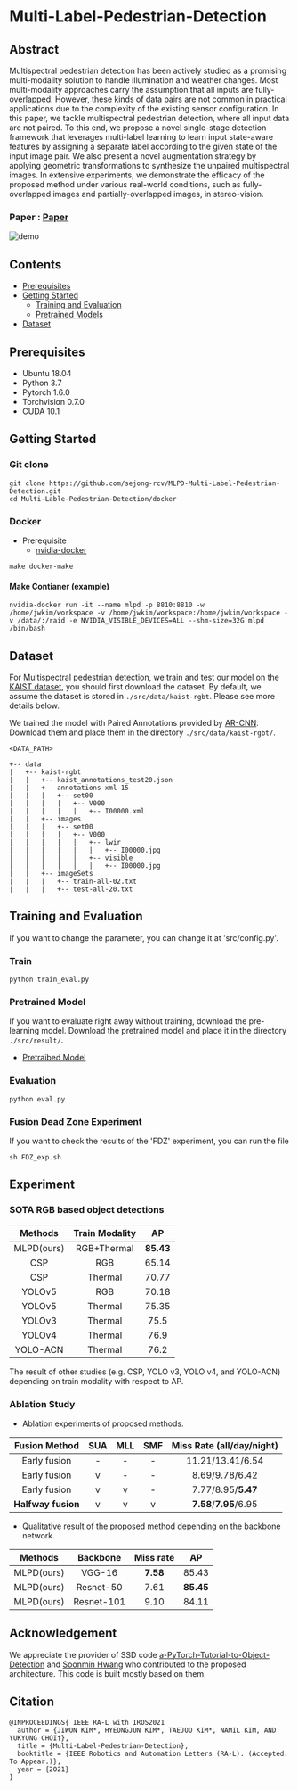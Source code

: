 # Multi-Label-Pedestrian-Detection

## Abstract     
Multispectral pedestrian detection has been actively studied as a promising multi-modality solution to handle illumination and weather changes. Most multi-modality approaches carry the assumption that all inputs are fully-overlapped. However, these kinds of data pairs are not common in practical applications due to the complexity of the existing sensor configuration. In this paper, we tackle multispectral pedestrian detection, where all input data are 
not paired. To this end, we propose a novel single-stage detection framework that leverages multi-label learning to learn input state-aware features by assigning a separate label according to the given state of the input image pair. We also present a novel augmentation strategy
by applying geometric transformations to synthesize the unpaired multispectral images. In extensive experiments, we demonstrate the efficacy of the proposed method under various real-world conditions, such as fully-overlapped images and partially-overlapped images, in stereo-vision.

### Paper : [Paper](./MLPD/MLPD.pdf)

![demo](./video.gif)

## Contents

- [Prerequisites](#Prerequisites)
- [Getting Started](#Getting-Started)
  - [Training and Evaluation](#Training-and-Evaluation)
  - [Pretrained Models](#Pretrained-Models)
- [Dataset](#Dataset)

## Prerequisites

- Ubuntu 18.04
- Python 3.7
- Pytorch 1.6.0
- Torchvision 0.7.0
- CUDA 10.1

## Getting Started

### Git clone

```
git clone https://github.com/sejong-rcv/MLPD-Multi-Label-Pedestrian-Detection.git
cd Multi-Lable-Pedestrian-Detection/docker
```

### Docker

- Prerequisite
  - [nvidia-docker](https://github.com/NVIDIA/nvidia-docker)

```
make docker-make
```

#### Make Contianer (example)

```
nvidia-docker run -it --name mlpd -p 8810:8810 -w /home/jwkim/workspace -v /home/jwkim/workspace:/home/jwkim/workspace -v /data/:/raid -e NVIDIA_VISIBLE_DEVICES=ALL --shm-size=32G mlpd /bin/bash
```

## Dataset

For Multispectral pedestrian detection, we train and test our model on the [KAIST dataset](https://github.com/SoonminHwang/rgbt-ped-detection), you should first download the dataset. By default, we assume the dataset is stored in `./src/data/kaist-rgbt`. Please see more details below.

We trained the model with Paired Annotations provided by [AR-CNN](https://github.com/luzhang16/AR-CNN).
Download them and place them in the directory `./src/data/kaist-rgbt/`.

``` 
<DATA_PATH>

+-- data
|   +-- kaist-rgbt
|   |   +-- kaist_annotations_test20.json
|   |   +-- annotations-xml-15
|   |   |   +-- set00
|   |   |   |   +-- V000
|   |   |   |   |   +-- I00000.xml
|   |   +-- images
|   |   |   +-- set00
|   |   |   |   +-- V000
|   |   |   |   |   +-- lwir
|   |   |   |   |   |   +-- I00000.jpg
|   |   |   |   |   +-- visible
|   |   |   |   |   |   +-- I00000.jpg
|   |   +-- imageSets
|   |   |   +-- train-all-02.txt
|   |   |   +-- test-all-20.txt

```

## Training and Evaluation

If you want to change the parameter, you can change it at 'src/config.py'.

### Train

`python train_eval.py`

### Pretrained Model
If you want to evaluate right away without training, download the pre-learning model.
Download the pretrained model and place it in the directory `./src/result/`.

- [Pretraibed Model](https://drive.google.com/file/d/1smXP4xpSDYC8cL_bbT9-E2aywROLlC2v/view?usp=sharing)

### Evaluation

`python eval.py`

### Fusion Dead Zone Experiment
If you want to check the results of the 'FDZ' experiment, you can run the file

`sh FDZ_exp.sh`


## Experiment

### SOTA RGB based object detections

| Methods | Train Modality |   AP  |
|:-------:|:--------------:|:-----:|
|   MLPD(ours)  |   RGB+Thermal  | **85.43** |
|   CSP   |       RGB      | 65.14 |
|   CSP   |     Thermal    | 70.77 |
|  YOLOv5 |       RGB      | 70.18 |
|  YOLOv5 |     Thermal    | 75.35 |
|  YOLOv3 |     Thermal    | 75.5  |
|  YOLOv4 |     Thermal    | 76.9 |
|  YOLO-ACN |     Thermal    | 76.2 |

The result of other studies (e.g. CSP, YOLO v3, YOLO v4, and YOLO-ACN) depending on
train modality with respect to AP.

### Ablation Study
- Ablation experiments of proposed methods.

| Fusion Method   | SUA | MLL | SMF |  Miss Rate (all/day/night)  | 
|:---------------:|:---:|:---:|:---:|:-----------:| 
|  Early fusion   |  -  |  -  |  -  | 11.21/13.41/6.54     |
|  Early fusion   |  v  |  -  |  -  | 8.69/9.78/6.42            |
|  Early fusion   |  v  |  v  |  -  | 7.77/8.95/**5.47**            |
|  **Halfway fusion** |  v  |  v  |  v  | **7.58**/**7.95**/6.95            |


- Qualitative result of the proposed method depending on the backbone network.

| Methods | Backbone |  Miss rate  |   AP  |
|:-------:|:--------------:|:-----:|:-----:| 
|   MLPD(ours)  |  VGG-16 | **7.58** | 85.43 |
|   MLPD(ours)  |   Resnet-50  | 7.61 | **85.45** |
|   MLPD(ours)  |   Resnet-101  | 9.10 | 84.11 |

## Acknowledgement
We appreciate the provider of SSD code [a-PyTorch-Tutorial-to-Object-Detection](https://github.com/sgrvinod/a-PyTorch-Tutorial-to-Object-Detection) and [Soonmin Hwang](https://github.com/SoonminHwang) who contributed to the proposed architecture. This code is built mostly based on them.

## Citation

```
@INPROCEEDINGS{ IEEE RA-L with IROS2021
  author = {JIWON KIM*, HYEONGJUN KIM*, TAEJOO KIM*, NAMIL KIM, AND YUKYUNG CHOI†},
  title = {Multi-Label-Pedestrian-Detection},
  booktitle = {IEEE Robotics and Automation Letters (RA-L). (Accepted. To Appear.)},
  year = {2021}
}
```

